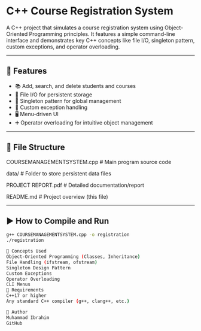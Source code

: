# C++ Course Registration System

A C++ project that simulates a course registration system using Object-Oriented Programming principles. It features a simple command-line interface and demonstrates key C++ concepts like file I/O, singleton pattern, custom exceptions, and operator overloading.

---

## 🔧 Features

- 📚 Add, search, and delete students and courses
- 💾 File I/O for persistent storage
- 🧩 Singleton pattern for global management
- 🚫 Custom exception handling
- 🖥️ Menu-driven UI
- ➕ Operator overloading for intuitive object management

---

## 📁 File Structure
 COURSEMANAGEMENTSYSTEM.cpp # Main program source code
 
 data/ # Folder to store persistent data files
 
 PROJECT REPORT.pdf # Detailed documentation/report
 
 README.md # Project overview (this file)
 
---

## ▶️ How to Compile and Run

```bash
g++ COURSEMANAGEMENTSYSTEM.cpp -o registration
./registration

🧠 Concepts Used
Object-Oriented Programming (Classes, Inheritance)
File Handling (ifstream, ofstream)
Singleton Design Pattern
Custom Exceptions
Operator Overloading
CLI Menus
📝 Requirements
C++17 or higher
Any standard C++ compiler (g++, clang++, etc.)

👤 Author
Muhammad Ibrahim
GitHub

